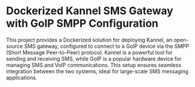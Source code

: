 # Dockerized Kannel SMS Gateway with GoIP SMPP Configuration
This project provides a Dockerized solution for deploying Kannel, an open-source SMS gateway, configured to connect to a GoIP device via the SMPP (Short Message Peer-to-Peer) protocol. Kannel is a powerful tool for sending and receiving SMS, while GoIP is a popular hardware device for managing SMS and VoIP communications. This setup ensures seamless integration between the two systems, ideal for large-scale SMS messaging applications.
